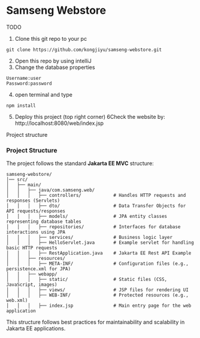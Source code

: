 Samseng Webstore
================

TODO
1. Clone this git repo to your pc
```shell
git clone https://github.com/kongjiyu/samseng-webstore.git
```
2. Open this repo by using intelliJ
3. Change the database properties
```
Username:user
Password:password
```
4. open terminal and type
```shell
npm install
```
5. Deploy this project (top right corner)
6Check the website by: http://localhost:8080/web/index.jsp

Project structure

### Project Structure

The project follows the standard **Jakarta EE MVC** structure:

```
samseng-webstore/
│── src/
│   ├── main/
│   │   ├── java/com.samseng.web/
│   │   │   ├── controllers/            # Handles HTTP requests and responses (Servlets)
│   │   │   ├── dto/                    # Data Transfer Objects for API requests/responses
│   │   │   ├── models/                 # JPA entity classes representing database tables
│   │   │   ├── repositories/           # Interfaces for database interactions using JPA
│   │   │   ├── services/               # Business logic layer
│   │   │   ├── HelloServlet.java       # Example servlet for handling basic HTTP requests
│   │   │   ├── RestApplication.java    # Jakarta EE Rest API Example
│   │   ├── resources/
│   │   │   ├── META-INF/               # Configuration files (e.g., persistence.xml for JPA)
│   │   ├── webapp/
│   │   │   ├── static/                 # Static files (CSS, JavaScript, images)
│   │   │   ├── views/                  # JSP files for rendering UI
│   │   │   ├── WEB-INF/                # Protected resources (e.g., web.xml)
│   │   │   ├── index.jsp               # Main entry page for the web application
```

This structure follows best practices for maintainability and scalability in Jakarta EE applications.